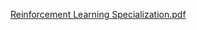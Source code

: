[Reinforcement Learning Specialization.pdf](https://github.com/user-attachments/files/16260842/Reinforcement.Learning.Specialization.pdf)
